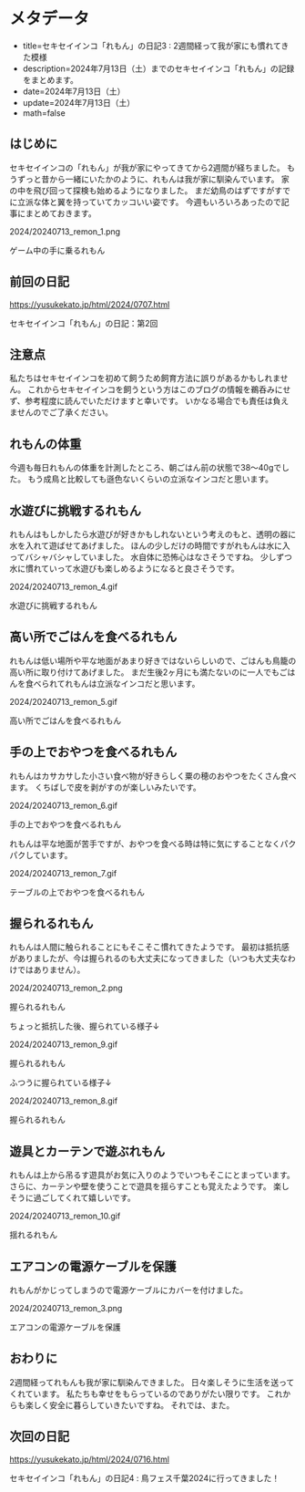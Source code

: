 # メタデータ
- title=セキセイインコ「れもん」の日記3 : 2週間経って我が家にも慣れてきた模様
- description=2024年7月13日（土）までのセキセイインコ「れもん」の記録をまとめます。
- date=2024年7月13日（土）
- update=2024年7月13日（土）
- math=false

## はじめに
セキセイインコの「れもん」が我が家にやってきてから2週間が経ちました。
もうずっと昔から一緒にいたかのように、れもんは我が家に馴染んでいます。
家の中を飛び回って探検も始めるようになりました。
まだ幼鳥のはずですがすでに立派な体と翼を持っていてカッコいい姿です。
今週もいろいろあったので記事にまとめておきます。

2024/20240713_remon_1.png

ゲーム中の手に乗るれもん

## 前回の日記
https://yusukekato.jp/html/2024/0707.html

セキセイインコ「れもん」の日記：第2回

## 注意点
私たちはセキセイインコを初めて飼うため飼育方法に誤りがあるかもしれません。
これからセキセイインコを飼うという方はこのブログの情報を鵜呑みにせず、参考程度に読んでいただけますと幸いです。
いかなる場合でも責任は負えませんのでご了承ください。

## れもんの体重
今週も毎日れもんの体重を計測したところ、朝ごはん前の状態で38～40gでした。
もう成鳥と比較しても遜色ないくらいの立派なインコだと思います。

## 水遊びに挑戦するれもん
れもんはもしかしたら水遊びが好きかもしれないという考えのもと、透明の器に水を入れて遊ばせてあげました。
ほんの少しだけの時間ですがれもんは水に入ってバシャバシャしていました。
水自体に恐怖心はなさそうですね。
少しずつ水に慣れていって水遊びも楽しめるようになると良さそうです。

2024/20240713_remon_4.gif

水遊びに挑戦するれもん

## 高い所でごはんを食べるれもん
れもんは低い場所や平な地面があまり好きではないらしいので、ごはんも鳥籠の高い所に取り付けてあげました。
まだ生後2ヶ月にも満たないのに一人でもごはんを食べられてれもんは立派なインコだと思います。

2024/20240713_remon_5.gif

高い所でごはんを食べるれもん

## 手の上でおやつを食べるれもん
れもんはカサカサした小さい食べ物が好きらしく粟の穂のおやつをたくさん食べます。
くちばしで皮を剥がすのが楽しいみたいです。

2024/20240713_remon_6.gif

手の上でおやつを食べるれもん

れもんは平な地面が苦手ですが、おやつを食べる時は特に気にすることなくパクパクしています。

2024/20240713_remon_7.gif

テーブルの上でおやつを食べるれもん

## 握られるれもん
れもんは人間に触られることにもそこそこ慣れてきたようです。
最初は抵抗感がありましたが、今は握られるのも大丈夫になってきました（いつも大丈夫なわけではありません）。

2024/20240713_remon_2.png

握られるれもん

ちょっと抵抗した後、握られている様子↓

2024/20240713_remon_9.gif

握られるれもん

ふつうに握られている様子↓

2024/20240713_remon_8.gif

握られるれもん

## 遊具とカーテンで遊ぶれもん
れもんは上から吊るす遊具がお気に入りのようでいつもそこにとまっています。
さらに、カーテンや壁を使うことで遊具を揺らすことも覚えたようです。
楽しそうに過ごしてくれて嬉しいです。

2024/20240713_remon_10.gif

揺れるれもん

## エアコンの電源ケーブルを保護
れもんがかじってしまうので電源ケーブルにカバーを付けました。

2024/20240713_remon_3.png

エアコンの電源ケーブルを保護

## おわりに
2週間経ってれもんも我が家に馴染んできました。
日々楽しそうに生活を送ってくれています。
私たちも幸せをもらっているのでありがたい限りです。
これからも楽しく安全に暮らしていきたいですね。
それでは、また。

## 次回の日記
https://yusukekato.jp/html/2024/0716.html

セキセイインコ「れもん」の日記4 : 鳥フェス千葉2024に行ってきました！


